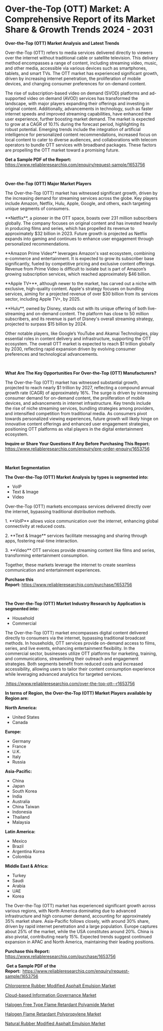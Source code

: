 <p><h1>Over-the-Top (OTT) Market: A Comprehensive Report of its Market Share & Growth Trends 2024 - 2031</h1></p><p><strong>Over-the-Top (OTT) Market Analysis and Latest Trends</strong></p>
<p><p>Over-the-Top (OTT) refers to media services delivered directly to viewers over the internet without traditional cable or satellite television. This delivery method encompasses a range of content, including streaming video, music, and other media, accessible via various devices such as smartphones, tablets, and smart TVs. The OTT market has experienced significant growth, driven by increasing internet penetration, the proliferation of mobile devices, and changing consumer preferences for on-demand content. </p><p>The rise of subscription-based video on demand (SVOD) platforms and ad-supported video on demand (AVOD) services has transformed the landscape, with major players expanding their offerings and investing in original content. Additionally, advancements in technology, such as faster internet speeds and improved streaming capabilities, have enhanced the user experience, further boosting market demand. The market is expected to grow at a CAGR of 10.1% during the forecast period, highlighting its robust potential. Emerging trends include the integration of artificial intelligence for personalized content recommendations, increased focus on local content to cater to diverse audiences, and collaborations with telecom operators to bundle OTT services with broadband packages. These factors are propelling the OTT market toward a promising future.</p></p>
<p><strong>Get a Sample PDF of the Report:&nbsp;</strong> <a href="https://www.reliableresearchiq.com/enquiry/request-sample/1653756?utm_campaign=1094&utm_medium=2&utm_source=Github&utm_content=ia&utm_term=08122024&utm_id=over-the-top-ott">https://www.reliableresearchiq.com/enquiry/request-sample/1653756</a></p>
<p>&nbsp;</p>
<p><strong>Over-the-Top (OTT) Major Market Players</strong></p>
<p><p>The Over-the-Top (OTT) market has witnessed significant growth, driven by the increasing demand for streaming services across the globe. Key players include Amazon, Netflix, Hulu, Apple, Google, and others, each targeting unique segments of consumers.</p><p>**Netflix**, a pioneer in the OTT space, boasts over 231 million subscribers globally. The company focuses on original content and has invested heavily in producing films and series, which has propelled its revenue to approximately $32 billion in 2023. Future growth is projected as Netflix expands into gaming and continues to enhance user engagement through personalized recommendations.</p><p>**Amazon Prime Video** leverages Amazon's vast ecosystem, combining e-commerce and entertainment. It is expected to grow its subscriber base significantly, fueled by competitive pricing and exclusive content offerings. Revenue from Prime Video is difficult to isolate but is part of Amazon’s growing subscription services, which reached approximately $46 billion.</p><p>**Apple TV+**, although newer to the market, has carved out a niche with exclusive, high-quality content. Apple's strategy focuses on bundling services, aiming for a projected revenue of over $30 billion from its services sector, including Apple TV+, by 2025.</p><p>**Hulu**, owned by Disney, stands out with its unique offering of both live-streaming and on-demand content. The platform has close to 50 million subscribers, and its revenue is part of Disney's overall streaming strategy, projected to surpass $15 billion by 2024.</p><p>Other notable players, like Google’s YouTube and Akamai Technologies, play essential roles in content delivery and infrastructure, supporting the OTT ecosystem. The overall OTT market is expected to reach $1 trillion globally by 2030, reflecting rapid expansion driven by evolving consumer preferences and technological advancements.</p></p>
<p>&nbsp;</p>
<p><strong>What Are The Key Opportunities For Over-the-Top (OTT) Manufacturers?</strong></p>
<p><p>The Over-the-Top (OTT) market has witnessed substantial growth, projected to reach nearly $1 trillion by 2027, reflecting a compound annual growth rate (CAGR) of approximately 16%. The surge is driven by increasing consumer demand for on-demand content, the proliferation of mobile devices, and advancements in internet infrastructure. Key trends include the rise of niche streaming services, bundling strategies among providers, and intensified competition from traditional media. As consumers pivot towards personalized viewing experiences, future growth will likely hinge on innovative content offerings and enhanced user engagement strategies, positioning OTT platforms as vital players in the digital entertainment ecosystem.</p></p>
<p><strong>Inquire or Share Your Questions If Any Before Purchasing This Report:</strong> <a href="https://www.reliableresearchiq.com/enquiry/pre-order-enquiry/1653756?utm_campaign=1094&utm_medium=2&utm_source=Github&utm_content=ia&utm_term=08122024&utm_id=over-the-top-ott">https://www.reliableresearchiq.com/enquiry/pre-order-enquiry/1653756</a></p>
<p>&nbsp;</p>
<p><strong>Market Segmentation</strong></p>
<p><strong>The Over-the-Top (OTT) Market Analysis by types is segmented into:</strong></p>
<p><ul><li>VoIP</li><li>Text & Image</li><li>Video</li></ul></p>
<p><p>Over-the-Top (OTT) markets encompass services delivered directly over the internet, bypassing traditional distribution methods. </p><p>1. **VoIP** allows voice communication over the internet, enhancing global connectivity at reduced costs. </p><p>2. **Text & Image** services facilitate messaging and sharing through apps, fostering real-time interaction. </p><p>3. **Video** OTT services provide streaming content like films and series, transforming entertainment consumption. </p><p>Together, these markets leverage the internet to create seamless communication and entertainment experiences.</p></p>
<p><strong>Purchase this Report:&nbsp;</strong><a href="https://www.reliableresearchiq.com/purchase/1653756?utm_campaign=1094&utm_medium=2&utm_source=Github&utm_content=ia&utm_term=08122024&utm_id=over-the-top-ott">https://www.reliableresearchiq.com/purchase/1653756</a></p>
<p>&nbsp;</p>
<p><strong>The Over-the-Top (OTT) Market Industry Research by Application is segmented into:</strong></p>
<p><ul><li>Household</li><li>Commercial</li></ul></p>
<p><p>The Over-the-Top (OTT) market encompasses digital content delivered directly to consumers via the internet, bypassing traditional broadcast methods. In households, OTT services provide on-demand access to films, series, and live events, enhancing entertainment flexibility. In the commercial sector, businesses utilize OTT platforms for marketing, training, and communications, streamlining their outreach and engagement strategies. Both segments benefit from reduced costs and increased accessibility, allowing users to tailor their content consumption experience while leveraging advanced analytics for targeted services.</p></p>
<p><a href="https://www.reliableresearchiq.com/over-the-top-ott--r1653756?utm_campaign=1094&utm_medium=2&utm_source=Github&utm_content=ia&utm_term=08122024&utm_id=over-the-top-ott">&nbsp;https://www.reliableresearchiq.com/over-the-top-ott--r1653756</a></p>
<p><strong>In terms of Region, the Over-the-Top (OTT) Market Players available by Region are:</strong></p>
<p>
    <p> <strong> North America: </strong>
        <ul>
            <li>United States</li>
            <li>Canada</li>
        </ul>
        </p> 
    <p> <strong> Europe: </strong>
        <ul>
            <li>Germany</li>
            <li>France</li>
            <li>U.K.</li>
            <li>Italy</li>
            <li>Russia</li>
        </ul>
        </p> 
    <p> <strong> Asia-Pacific: </strong>
        <ul>
            <li>China</li>
            <li>Japan</li>
            <li>South Korea</li>
            <li>India</li>
            <li>Australia</li>
            <li>China Taiwan</li>
            <li>Indonesia</li>
            <li>Thailand</li>
            <li>Malaysia</li>
        </ul>
        </p> 
    <p> <strong> Latin America: </strong>
        <ul>
            <li>Mexico</li>
            <li>Brazil</li>
            <li>Argentina Korea</li>
            <li>Colombia</li>
        </ul>
        </p> 
    <p> <strong> Middle East & Africa: </strong>
        <ul>
            <li>Turkey</li>
            <li>Saudi</li>
            <li>Arabia</li>
            <li>UAE</li>
            <li>Korea</li>
        </ul>
    </p>
    </p>
<p><p>The Over-the-Top (OTT) market has experienced significant growth across various regions, with North America dominating due to advanced infrastructure and high consumer demand, accounting for approximately 35% market share. Asia-Pacific follows closely, with around 30% share, driven by rapid internet penetration and a large population. Europe captures about 25% of the market, while the USA constitutes around 20%. China is also pivotal, contributing nearly 15%. Expected trends suggest continued expansion in APAC and North America, maintaining their leading positions.</p></p>
<p><strong>Purchase this Report: </strong><a href="https://www.reliableresearchiq.com/purchase/1653756?utm_campaign=1094&utm_medium=2&utm_source=Github&utm_content=ia&utm_term=08122024&utm_id=over-the-top-ott">https://www.reliableresearchiq.com/purchase/1653756</a></p>
<p>&nbsp;<strong>Get a Sample PDF of the Report:&nbsp;&nbsp;</strong><a href="https://www.reliableresearchiq.com/enquiry/request-sample/1653756?utm_campaign=1094&utm_medium=2&utm_source=Github&utm_content=ia&utm_term=08122024&utm_id=over-the-top-ott">https://www.reliableresearchiq.com/enquiry/request-sample/1653756</a></p>
<p><strong></strong></p>
<p><p><a href="https://www.linkedin.com/pulse/chloroprene-rubber-modified-asphalt-emulsion-market-size-oth9e?utm_campaign=1094&utm_medium=2&utm_source=Github&utm_content=ia&utm_term=08122024&utm_id=over-the-top-ott">Chloroprene Rubber Modified Asphalt Emulsion Market</a></p><p><a href="https://github.com/macihodgin198888/Market-Research-Report-List-1/blob/main/cloud-based-information-governance-market.md?utm_campaign=1094&utm_medium=2&utm_source=Github&utm_content=ia&utm_term=08122024&utm_id=over-the-top-ott">Cloud-based Information Governance Market</a></p><p><a href="https://www.linkedin.com/pulse/futur-trend-quest-sl8ue?utm_campaign=1094&utm_medium=2&utm_source=Github&utm_content=ia&utm_term=08122024&utm_id=over-the-top-ott">Halogen Free Type Flame Retardant Polyamide Market</a></p><p><a href="https://www.linkedin.com/pulse/halogen-flame-retardant-polypropylene-market-research-8tuae?utm_campaign=1094&utm_medium=2&utm_source=Github&utm_content=ia&utm_term=08122024&utm_id=over-the-top-ott">Halogen Flame Retardant Polypropylene Market</a></p><p><a href="https://www.linkedin.com/pulse/insightful-natural-rubber-modified-asphalt-emulsion-market-hagge?utm_campaign=1094&utm_medium=2&utm_source=Github&utm_content=ia&utm_term=08122024&utm_id=over-the-top-ott">Natural Rubber Modified Asphalt Emulsion Market</a></p></p>